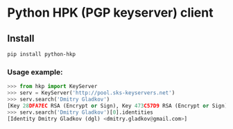 # Python HPK (PGP keyserver) client

## Install

```bash
pip install python-hkp
```

### Usage example:

```python
>>> from hkp import KeyServer
>>> serv = KeyServer('http://pool.sks-keyservers.net')
>>> serv.search('Dmitry Gladkov')
[Key 28DFA7EC RSA (Encrypt or Sign), Key 473C57D9 RSA (Encrypt or Sign)]
>>> serv.search('Dmitry Gladkov')[0].identities
[Identity Dmitry Gladkov (dgl) <dmitry.gladkov@gmail.com>]
```
